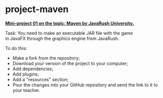 # project-maven

<a href="https://github.com/LeeTovetz/JRU-JavaProfessional" >**Mini-project 01 on the topic: Maven by JavaRush University.**</a><br>

 Task: You need to make an executable JAR file with the game <br>
 in JavaFX through the graphics engine from JavaRush.<br>
 
To do this:<br>
- Make a fork from the repository; 
- Download your version of the project to your computer;
- Add dependencies;
- Add plugins;
- Add a "resources" section;
- Pour the changes into your GitHub repository and send the link to it to your teacher. <br>
